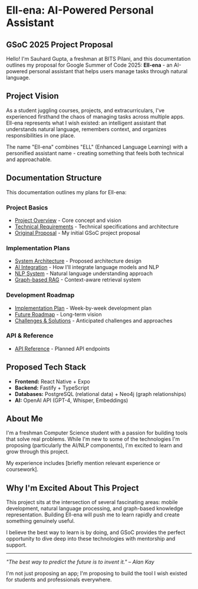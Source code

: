 # Ell-ena: AI-Powered Personal Assistant

## GSoC 2025 Project Proposal

Hello! I'm Sauhard Gupta, a freshman at BITS Pilani, and this documentation outlines my proposal for Google Summer of Code 2025: **Ell-ena** - an AI-powered personal assistant that helps users manage tasks through natural language.

## Project Vision

As a student juggling courses, projects, and extracurriculars, I've experienced firsthand the chaos of managing tasks across multiple apps. Ell-ena represents what I wish existed: an intelligent assistant that understands natural language, remembers context, and organizes responsibilities in one place.

The name "Ell-ena" combines "ELL" (Enhanced Language Learning) with a personified assistant name - creating something that feels both technical and approachable.

## Documentation Structure

This documentation outlines my plans for Ell-ena:

### Project Basics
- [Project Overview](project-overview.md) - Core concept and vision
- [Technical Requirements](TRD.md) - Technical specifications and architecture
- [Original Proposal](proposal.md) - My initial GSoC project proposal

### Implementation Plans
- [System Architecture](system-architecture.md) - Proposed architecture design
- [AI Integration](ai-integration.md) - How I'll integrate language models and NLP
- [NLP System](nlp-system.md) - Natural language understanding approach
- [Graph-based RAG](graph-rag.md) - Context-aware retrieval system

### Development Roadmap
- [Implementation Plan](implementation-plan.md) - Week-by-week development plan
- [Future Roadmap](future-roadmap.md) - Long-term vision
- [Challenges & Solutions](challenges-solutions.md) - Anticipated challenges and approaches

### API & Reference
- [API Reference](api-reference.md) - Planned API endpoints

## Proposed Tech Stack

- **Frontend:** React Native + Expo
- **Backend:** Fastify + TypeScript
- **Databases:** PostgreSQL (relational data) + Neo4j (graph relationships)
- **AI:** OpenAI API (GPT-4, Whisper, Embeddings)

## About Me

I'm a freshman Computer Science student with a passion for building tools that solve real problems. While I'm new to some of the technologies I'm proposing (particularly the AI/NLP components), I'm excited to learn and grow through this project.

My experience includes [briefly mention relevant experience or coursework].

## Why I'm Excited About This Project

This project sits at the intersection of several fascinating areas: mobile development, natural language processing, and graph-based knowledge representation. Building Ell-ena will push me to learn rapidly and create something genuinely useful.

I believe the best way to learn is by doing, and GSoC provides the perfect opportunity to dive deep into these technologies with mentorship and support.

---

*"The best way to predict the future is to invent it." – Alan Kay*

I'm not just proposing an app; I'm proposing to build the tool I wish existed for students and professionals everywhere. 